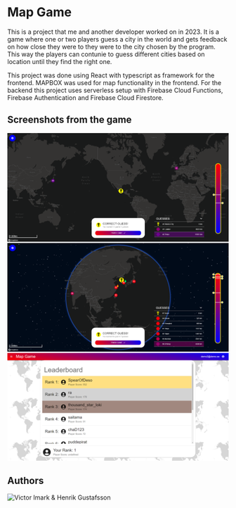# Map Game
This is a project that me and another developer worked on in 2023. 
It is a game where one or two players guess a city in the world and gets feedback on how close they were to they were to the city chosen by the program. 
This way the players can contunie to guess different cities based on location until they find the right one.

This project was done using React with typescript as framework for the frontend. MAPBOX was used for map functionality in the frontend.
For the backend this project uses serverless setup with Firebase Cloud Functions, Firebase Authentication and Firebase Cloud Firestore.

## Screenshots from the game

![Screenshot](screenshot_1.png)
![Screenshot](screenshot_2.png)
![Screenshot](screenshot_3.png)

## Authors
![Victor Imark](https://github.com/v-imark) & Henrik Gustafsson